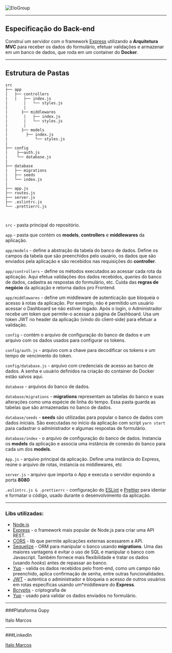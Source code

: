 ![EloGroup](../EloGroup.png)

---
Especificação do Back-end
---

Construí um servidor com o framework [Express]() utilizando a **Arquitetura MVC** para receber os dados do formulário, efetuar validações e armazenar em um banco de dados, que roda em um container do **Docker**.

---
Estrutura de Pastas
---
```
src
├── app
|	├── controllers
|	|   ├── index.js
|       |   └── styles.js
|       |
|      ├── middlewares
|       |   ├── index.js
|       |   └── styles.js
|       |
|      ├── models
|	     ├── index.js
|            └── styles.js      
|   
├── config
|    ├──auth.js
|    └── database.js      
|
├── database
|   ├── migrations
|   ├── seeds
|   └── index.js
|      
├── app.js
├── routes.js
├── server.js
├── .eslintrc.js
└── .prettierrc.js

		
```
`src` - pasta principal do repositório.

`app` - pasta que contém os **models**, **controllers** e **middlewares** da aplicação.

`app/models` - define a abstração da tabela do banco de dados. Define os campos da tabela que são preenchidos pelo usuário, os dados que são enviados pela aplicação e são recebidos nas requisições do **controller**.

`app/controllers` - define os métodos executados ao acessar cada rota da aplicação. Aqui efetua validações dos dados recebidos, *queries* do banco de dados, cadastra as respostas do formulário, etc. Cuida das **regras de negócio** da aplicação e retorna dados pro Frontend.

`app/middlewares` - define um middleware de autenticação que bloqueia o acesso à rotas da aplicação. Por exemplo, não é permitido um usuário acessar o Dashboard se não estiver logado. Após o login, o Administrador recebe um token que permite-o acessar a página de Dashboard. Usa um token JWT no header da aplicação (vindo do client-side) para efetuar a validação.

`config` - contém o arquivo de configuração do banco de dados e um arquivo com os dados usados para configurar os tokens.

`config/auth.js` - arquivo com a chave para decodificar os tokens e um tempo de vencimento do token.

`config/database.js` - arquivo com credenciais de acesso ao banco de dados. A senha e usuário definidos na criação do container do Docker estão salvos aqui.

`database` - arquivos do banco de dados.

`database/migrations` - **migrations** representam as tabelas do banco e suas alterações como uma espécie de linha do tempo. Essa pasta guarda as tabelas que são armazenadas no banco de dados.

`database/seeds` - **seeds** são utilizadas para popular o banco de dados com dados iniciais. São executadas no início da aplicação com script `yarn start` para cadastrar o administrador e algumas respostas de formulário.

`database/index` - o arquivo de configuração do banco de dados. Instancia os **models** da aplicação e associa uma instância de conexão do banco para cada um dos **models**.

`App.js` - arquivo principal da aplicação. Define uma instância do Express, reúne o arquivo de rotas, instancia os middlewares, etc

`server.js` - arquivo que importa o App e executa o servidor expondo a porta **8080**

`.eslintrc.js & .prettierrc` - configuração do [ESLint](https://github.com/eslint/eslint) e [Prettier](https://github.com/prettier/prettier) para identar e formatar o código, usado durante o desenvolvimento da aplicação.

---
### Libs utilizadas:

- [Node.js](https://github.com/nodejs)
- [Express](https://github.com/expressjs/express) - o framework mais popular de Node.js para criar uma API REST.
- [CORS](https://github.com/expressjs/cors) - lib que permite aplicações externas acessarem a API.
- [Sequelize](https://github.com/sequelize/sequelize) - ORM para manipular o banco usando **migrations**. Uma das maiores vantagens é evitar o uso de SQL e manipular o banco com Javascript. Também fornece mais flexibilidade e tratar os dados (usando *hooks*) antes de repassar ao banco.
- [Yup](https://github.com/jquense/yup) - valida os dados recebidos pelo front-end, como um campo não preenchido, aplica confirmação de senha, entre outras funcionalidades.
- [JWT](https://www.npmjs.com/package/jsonwebtoken) - autentica o administrador e bloqueia o acesso de outros usuários em rotas específicas usando um*middleware do **Express**.
- [Bcryptjs](https://www.npmjs.com/package/bcrypt) - criptografia de 
- [Yup](https://github.com/jquense/yup) - usado para validar os dados enviados no formulário.

---
###Plataforma Gupy

Italo Marcos

---
###LinkedIn

[Italo Marcos](https://www.linkedin.com/in/italomarcos1)
